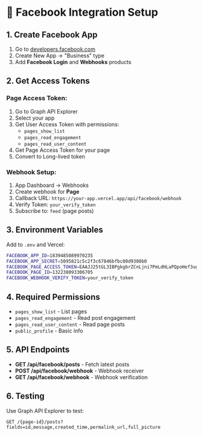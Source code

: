 # 📘 Facebook Integration Setup

## 1. Create Facebook App

1. Go to [developers.facebook.com](https://developers.facebook.com)
2. Create New App → "Business" type
3. Add **Facebook Login** and **Webhooks** products

## 2. Get Access Tokens

### Page Access Token:
1. Go to Graph API Explorer
2. Select your app
3. Get User Access Token with permissions:
   - `pages_show_list`
   - `pages_read_engagement` 
   - `pages_read_user_content`
4. Get Page Access Token for your page
5. Convert to Long-lived token

### Webhook Setup:
1. App Dashboard → Webhooks
2. Create webhook for **Page**
3. Callback URL: `https://your-app.vercel.app/api/facebook/webhook`
4. Verify Token: `your_verify_token`
5. Subscribe to: `feed` (page posts)

## 3. Environment Variables

Add to `.env` and Vercel:
```bash
FACEBOOK_APP_ID=1839485089970235
FACEBOOK_APP_SECRET=5095821c5c2f3c67846bfbc80d9308b0
FACEBOOK_PAGE_ACCESS_TOKEN=EAAJJ25tGL3IBPgkgbrZCnLjni7PmLdHLaPQpoHef3ugq9Nw4JbfLsqEOKatuwQvGtMRszzi7EPG6l9InPMoYLT9jKE7aIbzRlkPUd5jduLacIN3lG3iCsbHRaHxsNTWqdOFCFTS2XOISZCvhqNa0mIU0FOPZAhE99uzrSNGhZAY7MMFQLxA5Q1UAQ75PRFi6vZApDJ7LfWMqZBUeoi8vByHZAalZB5ZBpnIjt4cnMSCbbKMzOdAlpHdWYFf0ZD
FACEBOOK_PAGE_ID=132238093306705
FACEBOOK_WEBHOOK_VERIFY_TOKEN=your_verify_token
```

## 4. Required Permissions

- `pages_show_list` - List pages
- `pages_read_engagement` - Read post engagement
- `pages_read_user_content` - Read page posts
- `public_profile` - Basic info

## 5. API Endpoints

- **GET /api/facebook/posts** - Fetch latest posts
- **POST /api/facebook/webhook** - Webhook receiver
- **GET /api/facebook/webhook** - Webhook verification

## 6. Testing

Use Graph API Explorer to test:
```
GET /{page-id}/posts?fields=id,message,created_time,permalink_url,full_picture
```